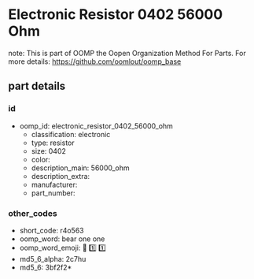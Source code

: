 # Electronic Resistor 0402 56000 Ohm  

note: This is part of OOMP the Oopen Organization Method For Parts. For more details: https://github.com/oomlout/oomp_base

##  part details





### id
* oomp_id: electronic_resistor_0402_56000_ohm
  * classification: electronic
  * type: resistor
  * size: 0402
  * color: 
  * description_main: 56000_ohm
  * description_extra: 
  * manufacturer: 
  * part_number: 

### other_codes
* short_code: r4o563
* oomp_word: bear one one
* oomp_word_emoji: :bear: :one: :one:
* md5_6_alpha: 2c7hu
* md5_6: 3bf2f2* 